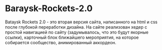 # Baraysk-Rockets-2.0
Bataysk Rockets 2.0 - это вторая версия сайта, написанного на html и css после глубокой переработки дизайна. На сайте реализован хедер с простой навигацией по сайту (задумывалось, что это будут якорные ссылки), карточный блок ближайшего мероприятия, на которое собирается сообщество, анимированный аккордеон.
